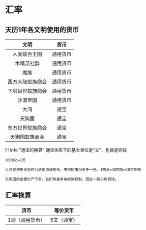 # 汇率

## 天历1年各文明使用的货币

文明|货币
:--:|:--:
人类联合王国|通用货币
木精灵社群|通用货币
魔族|通用货币
西方大陆蚁族商会|通用货币
下层世界蚁族商会|通用货币
沙漠帝国|通用货币
大鸿|通宝
天狗国|通宝
东方世界蚁族商会|通宝
天狗国蚁族商会|通宝

!!! info "通宝的换算"
    通宝体系下的基本单位是“文”，也就是铜钱

    1000文=1贯

    大鸿也使用金银作为法定流通货币，用银的情况更多一些。1两金=10两银=10贯铜钱
    
    天狗国的金银出产不多，且矿脉基本被蚁族控制，因此一般只用铜钱。

## 汇率换算

货币|等价货币
:--:|:--:
1通（通用货币）|5文（通宝）